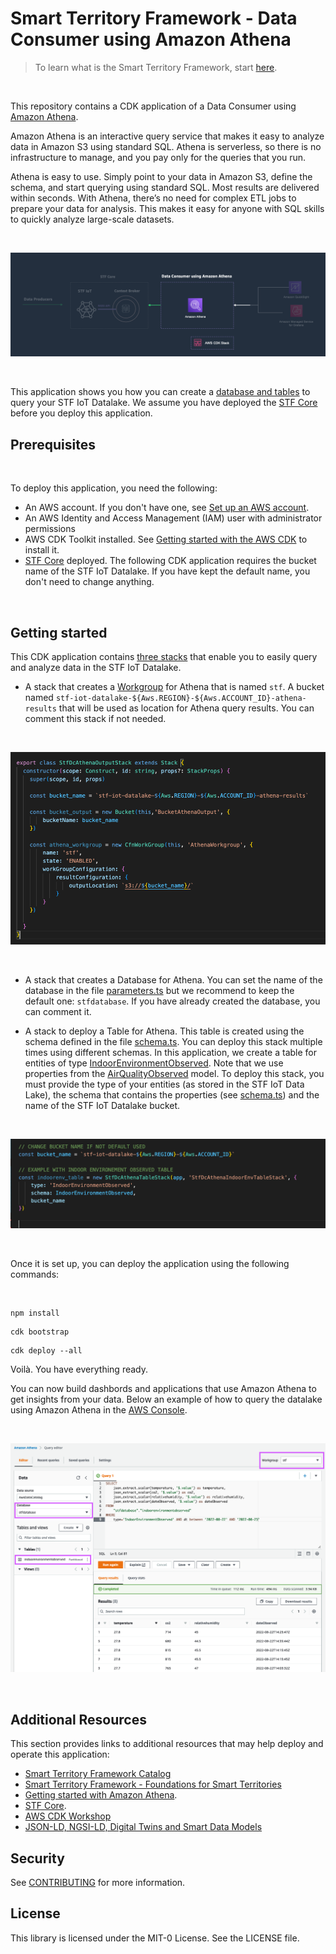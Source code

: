 
# Smart Territory Framework - Data Consumer using Amazon Athena

>To learn what is the Smart Territory Framework, start [here](https://github.com/aws-samples/aws-stf). 

<br>

This repository contains a CDK application of a Data Consumer using [Amazon Athena](https://aws.amazon.com/athena). 

Amazon Athena is an interactive query service that makes it easy to analyze data in Amazon S3 using standard SQL. Athena is serverless, so there is no infrastructure to manage, and you pay only for the queries that you run.

Athena is easy to use. Simply point to your data in Amazon S3, define the schema, and start querying using standard SQL. Most results are delivered within seconds. With Athena, there’s no need for complex ETL jobs to prepare your data for analysis. This makes it easy for anyone with SQL skills to quickly analyze large-scale datasets.

<br>

![Archicture](./docs/images/arch.png)

<br>

This application shows you how you can create a [database and tables](https://docs.aws.amazon.com/athena/latest/ug/understanding-tables-databases-and-the-data-catalog.html) to query your STF IoT Datalake. We assume you have deployed the [STF Core](https://github.com/aws-samples/aws-stf-core-scorpio) before you deploy this application. 

## Prerequisites

<br>

To deploy this application, you need the following:
- An AWS account. If you don't have one, see [Set up an AWS account](https://docs.aws.amazon.com/greengrass/v2/developerguide/setting-up.html#set-up-aws-account).
- An AWS Identity and Access Management (IAM) user with administrator permissions
- AWS CDK Toolkit installed. See [Getting started with the AWS CDK](https://docs.aws.amazon.com/cdk/latest/guide/getting_started.html) to install it.
- [STF Core](https://github.com/aws-samples/aws-stf-core-scorpio) deployed. The following CDK application requires the bucket name of the STF IoT Datalake. If you have kept the default name, you don't need to change anything.  

<br>

## Getting started

This CDK application contains [three stacks](./bin/stf-dc-athena.ts) that enable you to easily query and analyze data in the STF IoT Datalake. 

- A stack that creates a [Workgroup](https://docs.aws.amazon.com/athena/latest/ug/manage-queries-control-costs-with-workgroups.html) for Athena that is named `stf`. A bucket named `stf-iot-datalake-${Aws.REGION}-${Aws.ACCOUNT_ID}-athena-results` that will be used as location for Athena query results. You can comment this stack if not needed. 

<br>

![Workgroup](./docs/images/workgroup.png)

<br>


- A stack that creates a Database for Athena. You can set the name of the database in the file [parameters.ts](./parameters.ts) but we recommend to keep the default one: `stfdatabase`. If you have already created the database, you can comment it. 


- A stack to deploy a Table for Athena. This table is created using the schema defined in the file [schema.ts](./schema.ts). You can deploy this stack multiple times using different schemas. In this application, we create a table for entities of type [IndoorEnvironmentObserved](https://github.com/smart-data-models/dataModel.Environment/blob/master/IndoorEnvironmentObserved/README.md). Note that we use properties from the [AirQualityObserved](https://github.com/smart-data-models/dataModel.Environment/tree/master/AirQualityObserved) model. To deploy this stack, you must provide the type of your entities (as stored in the STF IoT Data Lake), the schema that contains the properties (see [schema.ts](./schema.ts)) and the name of the STF IoT Datalake bucket.


<br>

![Table](./docs/images/table_stack.png)

<br>

Once it is set up, you can deploy the application using the following commands: 

<br>

```
npm install
```

```
cdk bootstrap
```

```
cdk deploy --all
```

Voilà. You have everything ready. 

You can now build dashbords and applications that use Amazon Athena to get insights from your data. 
Below an example of how to query the datalake using Amazon Athena in the [AWS Console](https://console.aws.amazon.com/athena/home). 

<br>

![Query](./docs/images/query.png)

<br>



## Additional Resources

This section provides links to additional resources that may help deploy and operate this application:

- [Smart Territory Framework Catalog](https://github.com/aws-samples/aws-stf)
- [Smart Territory Framework - Foundations for Smart Territories](https://youtu.be/4MRZiC1VvKQ)
- [Getting started with Amazon Athena](https://docs.aws.amazon.com/athena/latest/ug/getting-started.html). 
- [STF Core](https://github.com/aws-samples/aws-stf-core-scorpio).
- [AWS CDK Workshop](https://cdkworkshop.com/)
- [JSON-LD, NGSI-LD, Digital Twins and Smart Data Models](https://www.youtube.com/watch?v=dfigPKx99Bs)

## Security

See [CONTRIBUTING](CONTRIBUTING.md#security-issue-notifications) for more information.

## License

This library is licensed under the MIT-0 License. See the LICENSE file.